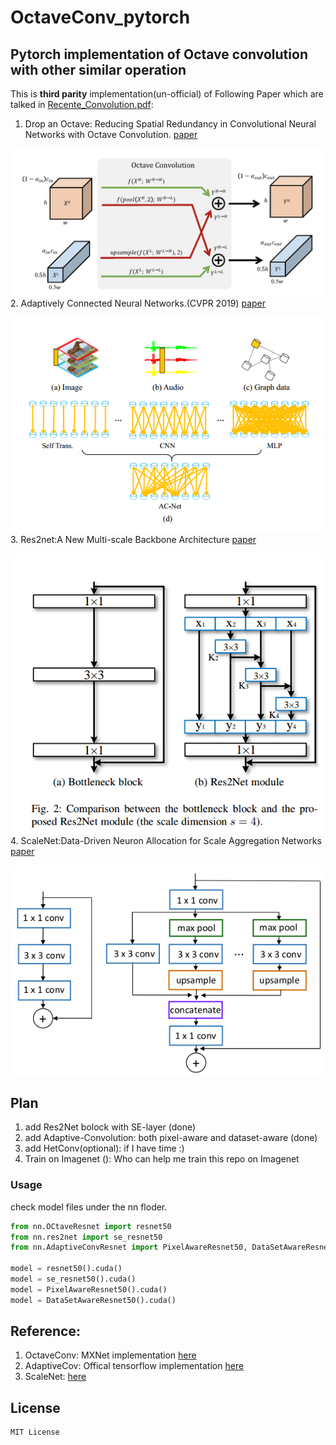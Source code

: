 # OctaveConv_pytorch
## Pytorch implementation of Octave convolution with other similar operation
  This is **third parity** implementation(un-official) of Following Paper which are talked in [Recente_Convolution.pdf](https://github.com/lxtGH/OctaveConv_pytorch/blob/master/Recent_Convolution.pdf):
  1. Drop an Octave: Reducing Spatial Redundancy in Convolutional Neural Networks with Octave Convolution.
  [paper](https://arxiv.org/pdf/1904.05049.pdf)
  
  ![](fig/octave_conv.png)
  2. Adaptively Connected Neural Networks.(CVPR 2019)
  [paper](https://arxiv.org/abs/1904.03579)
  
  ![](fig/adaptive_conv.png)
  3. Res2net:A New Multi-scale Backbone Architecture
  [paper](https://arxiv.org/abs/1904.01169)
  
  ![](fig/res2net.png)
  4. ScaleNet:Data-Driven Neuron Allocation for Scale Aggregation Networks 
  [paper](https://arxiv.org/pdf/1904.09460.pdf)
  
  ![](fig/sablock.png)
## Plan
1. add Res2Net bolock with SE-layer (done)
2. add Adaptive-Convolution: both pixel-aware and dataset-aware (done)
3. add HetConv(optional): if I have time :)  
4. Train on Imagenet (): Who can help me train this repo on Imagenet
### Usage
   check model files under the nn floder.
   
```python
from nn.OCtaveResnet import resnet50
from nn.res2net import se_resnet50
from nn.AdaptiveConvResnet import PixelAwareResnet50, DataSetAwareResnet50

model = resnet50().cuda()
model = se_resnet50().cuda()
model = PixelAwareResnet50().cuda()
model = DataSetAwareResnet50().cuda()

```


## Reference:
  1. OctaveConv: MXNet implementation [here](https://github.com/terrychenism/OctaveConv)
  2. AdaptiveCov: Offical tensorflow implementation [here](https://github.com/wanggrun/Adaptively-Connected-Neural-Networks)  
  3. ScaleNet: [here](https://github.com/Eli-YiLi/ScaleNet)
## License
    MIT License
